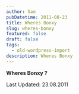 ```yaml
---
author: Sam
pubDatetime: 2011-08-23
title: Wheres Bonxy
slug: wheres-bonxy
featured: false
draft: false
tags:
  - old-wordpress-import
description: Wheres Bonxy
---
```


**Wheres Bonxy ?**

Last Updated: 23.08.2011